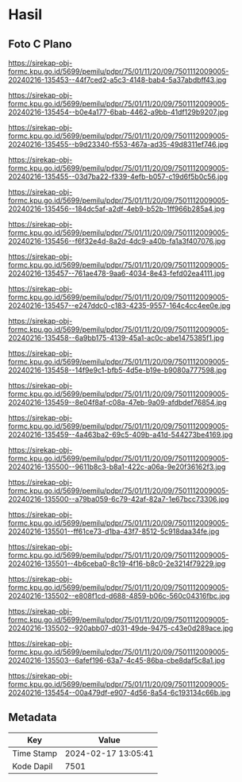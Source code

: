 # Hasil

## Foto C Plano

https://sirekap-obj-formc.kpu.go.id/5699/pemilu/pdpr/75/01/11/20/09/7501112009005-20240216-135453--44f7ced2-a5c3-4148-bab4-5a37abdbff43.jpg

https://sirekap-obj-formc.kpu.go.id/5699/pemilu/pdpr/75/01/11/20/09/7501112009005-20240216-135454--b0e4a177-6bab-4462-a9bb-41df129b9207.jpg

https://sirekap-obj-formc.kpu.go.id/5699/pemilu/pdpr/75/01/11/20/09/7501112009005-20240216-135455--b9d23340-f553-467a-ad35-49d8311ef746.jpg

https://sirekap-obj-formc.kpu.go.id/5699/pemilu/pdpr/75/01/11/20/09/7501112009005-20240216-135455--03d7ba22-f339-4efb-b057-c19d6f5b0c56.jpg

https://sirekap-obj-formc.kpu.go.id/5699/pemilu/pdpr/75/01/11/20/09/7501112009005-20240216-135456--184dc5af-a2df-4eb9-b52b-1ff966b285a4.jpg

https://sirekap-obj-formc.kpu.go.id/5699/pemilu/pdpr/75/01/11/20/09/7501112009005-20240216-135456--f6f32e4d-8a2d-4dc9-a40b-fa1a3f407076.jpg

https://sirekap-obj-formc.kpu.go.id/5699/pemilu/pdpr/75/01/11/20/09/7501112009005-20240216-135457--761ae478-9aa6-4034-8e43-fefd02ea4111.jpg

https://sirekap-obj-formc.kpu.go.id/5699/pemilu/pdpr/75/01/11/20/09/7501112009005-20240216-135457--e247ddc0-c183-4235-9557-164c4cc4ee0e.jpg

https://sirekap-obj-formc.kpu.go.id/5699/pemilu/pdpr/75/01/11/20/09/7501112009005-20240216-135458--6a9bb175-4139-45a1-ac0c-abe1475385f1.jpg

https://sirekap-obj-formc.kpu.go.id/5699/pemilu/pdpr/75/01/11/20/09/7501112009005-20240216-135458--14f9e9c1-bfb5-4d5e-b19e-b9080a777598.jpg

https://sirekap-obj-formc.kpu.go.id/5699/pemilu/pdpr/75/01/11/20/09/7501112009005-20240216-135459--8e04f8af-c08a-47eb-9a09-afdbdef76854.jpg

https://sirekap-obj-formc.kpu.go.id/5699/pemilu/pdpr/75/01/11/20/09/7501112009005-20240216-135459--4a463ba2-69c5-409b-a41d-544273be4169.jpg

https://sirekap-obj-formc.kpu.go.id/5699/pemilu/pdpr/75/01/11/20/09/7501112009005-20240216-135500--9611b8c3-b8a1-422c-a06a-9e20f36162f3.jpg

https://sirekap-obj-formc.kpu.go.id/5699/pemilu/pdpr/75/01/11/20/09/7501112009005-20240216-135500--a79ba059-6c79-42af-82a7-1e67bcc73306.jpg

https://sirekap-obj-formc.kpu.go.id/5699/pemilu/pdpr/75/01/11/20/09/7501112009005-20240216-135501--ff61ce73-d1ba-43f7-8512-5c918daa34fe.jpg

https://sirekap-obj-formc.kpu.go.id/5699/pemilu/pdpr/75/01/11/20/09/7501112009005-20240216-135501--4b6ceba0-8c19-4f16-b8c0-2e3214f79229.jpg

https://sirekap-obj-formc.kpu.go.id/5699/pemilu/pdpr/75/01/11/20/09/7501112009005-20240216-135502--e808f1cd-d688-4859-b06c-560c04316fbc.jpg

https://sirekap-obj-formc.kpu.go.id/5699/pemilu/pdpr/75/01/11/20/09/7501112009005-20240216-135502--920abb07-d031-49de-9475-c43e0d289ace.jpg

https://sirekap-obj-formc.kpu.go.id/5699/pemilu/pdpr/75/01/11/20/09/7501112009005-20240216-135503--6afef196-63a7-4c45-86ba-cbe8daf5c8a1.jpg

https://sirekap-obj-formc.kpu.go.id/5699/pemilu/pdpr/75/01/11/20/09/7501112009005-20240216-135454--00a479df-e907-4d56-8a54-6c193134c66b.jpg


## Metadata

| Key        | Value               |
| ---------- | ------------------- |
| Time Stamp | 2024-02-17 13:05:41 |
| Kode Dapil | 7501                |



